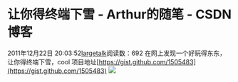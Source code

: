 # 让你得终端下雪 - Arthur的随笔 - CSDN博客
2011年12月22日 20:03:52[largetalk](https://me.csdn.net/largetalk)阅读数：692
在网上发现一个好玩得东东，让你得终端下雪，cool
项目地址[https://gist.github.com/1505483](https://gist.github.com/1505483)
![](http://hi.csdn.net/attachment/201112/22/0_13245555675y24.gif)
